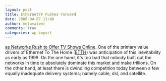 ```yaml
---
layout: post
title: EthernetTV Pushes Forward
date: 2006-04-07 11:40
author: metavalent
comments: true
categories: wp-import
---
```

<a href="https://news.yahoo.com/s/ap/20060407/ap_on_hi_te/tv_online">as Networks Rush to Offer TV Shows Online</a>.  One of the primary value drivers of Ethernet To The Home (<a href="https://en.wikipedia.org/wiki/ETTH">ETTH</a>) was anticipation of this inevitability as early as 1999.  On the one hand, it's too bad that nobody built out the networks in time to absolutely dominate this market and make trillions.  On the other hand, at least there is dwindling competition today between a few equally inadequate delivery systems; namely cable, dsl, and satellite.
